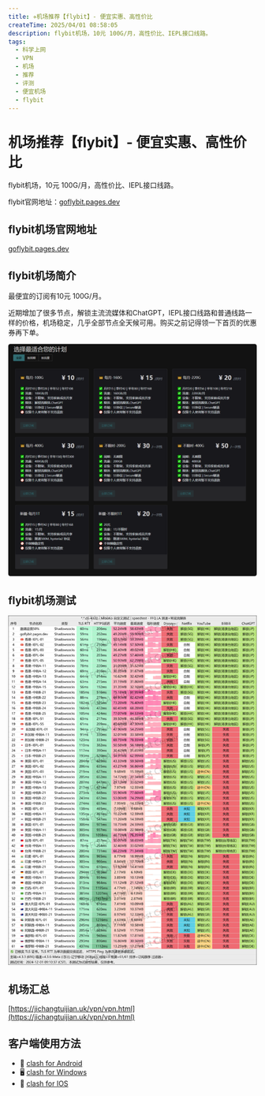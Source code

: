 ```yaml
---
title: ✈️机场推荐【flybit】- 便宜实惠、高性价比
createTime: 2025/04/01 08:58:05
description: flybit机场，10元 100G/月，高性价比、IEPL接口线路。
tags:
  - 科学上网
  - VPN
  - 机场
  - 推荐
  - 评测
  - 便宜机场
  - flybit
---
```

# 机场推荐【flybit】- 便宜实惠、高性价比

flybit机场，10元 100G/月，高性价比、IEPL接口线路。

flybit官网地址：[goflybit.pages.dev](https://goflybit.pages.dev/#/register?code=o7YHNoqs)

<!-- more -->

## flybit机场官网地址

[goflybit.pages.dev](https://goflybit.pages.dev/#/register?code=o7YHNoqs)

## flybit机场简介

最便宜的订阅有10元 100G/月。

近期增加了很多节点，解锁主流流媒体和ChatGPT，IEPL接口线路和普通线路一样的价格，机场稳定，几乎全部节点全天候可用。购买之前记得领一下首页的优惠券再下单。

![flybit机场价格](images/机场推荐flybit/image.png)

## flybit机场测试

![flybit机场测试](images/机场推荐flybit/image-1.png)

## 机场汇总

[https://jichangtuijian.uk/vpn/vpn.html](https://jichangtuijian.uk/vpn/vpn.html)

## 客户端使用方法

- 📱 [clash for Android](https://jichangtuijian.uk/article/clashforAndroid.html)
- 🖥 [clash for Windows](https://jichangtuijian.uk/article/clash.html)
- 🍎 [clash for IOS](https://jichangtuijian.uk/article/Shadowrocket.html)
